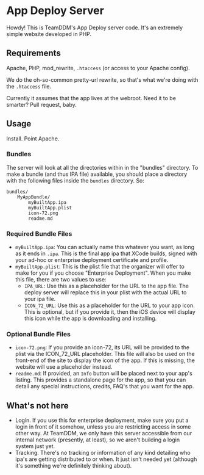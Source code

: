 # App Deploy Server

Howdy! This is TeamDDM's App Deploy server code. It's an extremely simple website developed in PHP.

## Requirements

Apache, PHP, mod_rewrite, `.htaccess` (or access to your Apache config).

We do the oh-so-common pretty-url rewrite, so that's what we're doing with the `.htaccess` file.

Currently it assumes that the app lives at the webroot. Need it to be smarter? Pull request, baby.

## Usage

Install. Point Apache.

### Bundles

The server will look at all the directories within in the "bundles" directory. To make a bundle (and thus IPA file) available, you should place a directory with the following files inside the `bundles` directory. So:

    bundles/
        MyAppBundle/
            myBuiltApp.ipa
            myBuiltApp.plist
            icon-72.png
            readme.md

### Required Bundle Files

 - `myBuiltApp.ipa`: You can actually name this whatever you want, as long as it ends in `.ipa`. This is the final app ipa that XCode builds, signed with your ad-hoc or enterprise deployment certificate and profile.
 - `myBuiltApp.plist`: This is the plist file that the organizer will offer to make for you if you choose "Enterprise Deployment". When you make this file, there are two values to use:
   - `IPA_URL`: Use this as a placeholder for the URL to the app file. The deploy server will replace this in your plist with the actual URL to your ipa file.
   - `ICON_72_URL`: Use this as a placeholder for the URL to your app icon. This is optional, but if you provide it, then the iOS device will display this icon while the app is downloading and installing.

### Optional Bundle Files

 - `icon-72.png`: If you provide an icon-72, its URL will be provided to the plist via the ICON_72_URL placeholder. This file will also be used on the front-end of the site to display the icon of the app. If this is missing, the website will use a placeholder instead.
 - `readme.md`: If provided, an `Info` button will be placed next to your app's listing. This provides a standalone page for the app, so that you can detail any special instructions, credits, FAQ's that you want for the app.

## What's not here

 - Login. If you use this for enterprise deployment, make sure you put a login in front of it somehow, unless you are restricting access in some other way. At TeamDDM, we only have this server accessible from our internal network (presently, at least), so we aren't building a login system just yet.
 - Tracking. There's no tracking or information of any kind detailing who ipa's are getting distributed to or when. It just isn't needed yet (although it's something we're definitely thinking about).
